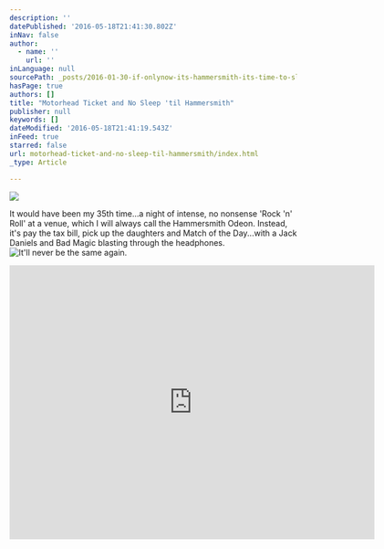 ```yaml
---
description: ''
datePublished: '2016-05-18T21:41:30.802Z'
inNav: false
author:
  - name: ''
    url: ''
inLanguage: null
sourcePath: _posts/2016-01-30-if-onlynow-its-hammersmith-its-time-to-sleep.md
hasPage: true
authors: []
title: "Motorhead Ticket and No Sleep 'til Hammersmith"
publisher: null
keywords: []
dateModified: '2016-05-18T21:41:19.543Z'
inFeed: true
starred: false
url: motorhead-ticket-and-no-sleep-til-hammersmith/index.html
_type: Article

---
```

![](https://s3-us-west-2.amazonaws.com/the-grid-img/p/0b02df77ce6b76090e1cd74870f969c4fe9c52a8.jpg)

It would have been my 35th time...a night of intense, no nonsense 'Rock 'n' Roll' at a venue, which I will always call the Hammersmith Odeon. Instead, it's pay the tax bill, pick up the daughters and Match of the Day...with a Jack Daniels and Bad Magic blasting through the headphones.
![It'll never be the same again.](https://s3-us-west-2.amazonaws.com/the-grid-img/p/ee43c060b2248400032e6d845cdfee836a08526c.jpg)

<iframe src="http://cdn.embedly.com/widgets/media.html?src=https%3A%2F%2Fwww.youtube.com%2Fembed%2FTMTSFGDKk6M%3Ffeature%3Doembed&amp;url=http%3A%2F%2Fwww.youtube.com%2Fwatch%3Fv%3DTMTSFGDKk6M&amp;image=https%3A%2F%2Fi.ytimg.com%2Fvi%2FTMTSFGDKk6M%2Fhqdefault.jpg&amp;key=b7d04c9b404c499eba89ee7072e1c4f7&amp;type=text%2Fhtml&amp;schema=youtube" width="640" height="480" scrolling="no" frameborder="0" allowfullscreen="" style=""></iframe>
